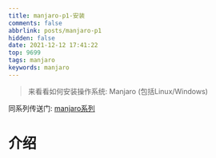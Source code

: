 ```yaml
---
title: manjaro-p1-安装
comments: false
abbrlink: posts/manjaro-p1
hidden: false
date: 2021-12-12 17:41:22
top: 9699
tags: manjaro
keywords: manjaro
---
```

> 来看看如何安装操作系统: Manjaro (包括Linux/Windows)
<!-- more -->

同系列传送门: [manjaro系列](https://jedsek.github.io/categories/manjaro)

# 介绍
